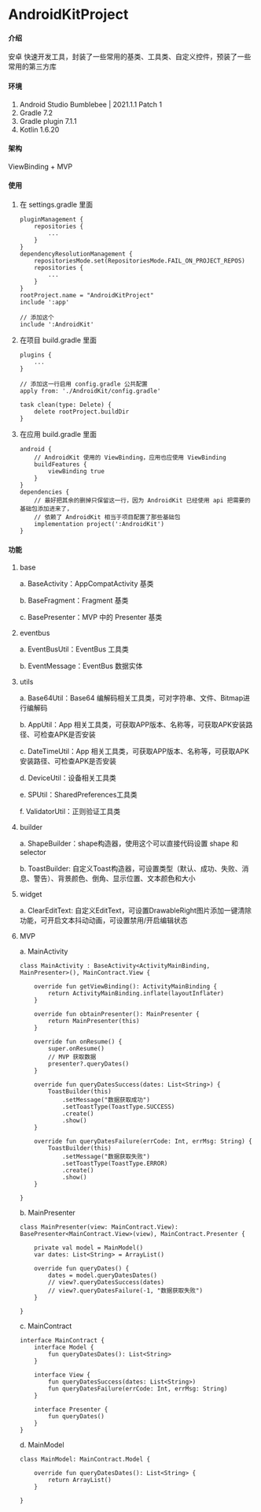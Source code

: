 # AndroidKitProject

#### 介绍

安卓 快速开发工具，封装了一些常用的基类、工具类、自定义控件，预装了一些常用的第三方库

#### 环境

1.  Android Studio Bumblebee | 2021.1.1 Patch 1
2.  Gradle 7.2
3.  Gradle plugin 7.1.1
4.  Kotlin 1.6.20

#### 架构

ViewBinding + MVP

#### 使用

1.  在 settings.gradle 里面
    
    ```
    pluginManagement {
        repositories {
            ...
        }
    }
    dependencyResolutionManagement {
        repositoriesMode.set(RepositoriesMode.FAIL_ON_PROJECT_REPOS)
        repositories {
            ...
        }
    }
    rootProject.name = "AndroidKitProject"
    include ':app'
    
    // 添加这个
    include ':AndroidKit'
    ```
    
2.  在项目 build.gradle 里面
    
    ```
    plugins {
        ...
    }
    
    // 添加这一行启用 config.gradle 公共配置
    apply from: './AndroidKit/config.gradle'
    
    task clean(type: Delete) {
        delete rootProject.buildDir
    }
    ```
    
3.  在应用 build.gradle 里面
    
    ```
    android {
        // AndroidKit 使用的 ViewBinding，应用也应使用 ViewBinding
        buildFeatures {
            viewBinding true
        }
    }
    dependencies {
        // 最好把其余的删掉只保留这一行，因为 AndroidKit 已经使用 api 把需要的基础包添加进来了，
        // 依赖了 AndroidKit 相当于项目配置了那些基础包
        implementation project(':AndroidKit')
    }
    ```
    
#### 功能

1.  base
    
    a.  BaseActivity：AppCompatActivity 基类
    
    b.  BaseFragment：Fragment 基类
    
    c.  BasePresenter：MVP 中的 Presenter 基类

2.  eventbus
    
    a.  EventBusUtil：EventBus 工具类

    b.  EventMessage：EventBus 数据实体

3.  utils

    a.  Base64Util：Base64 编解码相关工具类，可对字符串、文件、Bitmap进行编解码

    b.  AppUtil：App 相关工具类，可获取APP版本、名称等，可获取APK安装路径、可检查APK是否安装  
    
    c.  DateTimeUtil：App 相关工具类，可获取APP版本、名称等，可获取APK安装路径、可检查APK是否安装  
    
    d.  DeviceUtil：设备相关工具类

    e.  SPUtil：SharedPreferences工具类
    
    f.  ValidatorUtil：正则验证工具类

4.  builder

    a.  ShapeBuilder：shape构造器，使用这个可以直接代码设置 shape 和 selector

    b.  ToastBuilder: 自定义Toast构造器，可设置类型（默认、成功、失败、消息、警告）、背景颜色、倒角、显示位置、文本颜色和大小

5.  widget
    
    a.  ClearEditText: 自定义EditText，可设置DrawableRight图片添加一键清除功能，可开启文本抖动动画，可设置禁用/开启编辑状态

6.  MVP
    
    a.  MainActivity
        
    ```
    class MainActivity : BaseActivity<ActivityMainBinding, MainPresenter>(), MainContract.View {

        override fun getViewBinding(): ActivityMainBinding {
            return ActivityMainBinding.inflate(layoutInflater)
        }
    
        override fun obtainPresenter(): MainPresenter {
            return MainPresenter(this)
        }

        override fun onResume() {
            super.onResume()
            // MVP 获取数据
            presenter?.queryDates()
        }
    
        override fun queryDatesSuccess(dates: List<String>) {
            ToastBuilder(this)
                .setMessage("数据获取成功")
                .setToastType(ToastType.SUCCESS)
                .create()
                .show()
        }
    
        override fun queryDatesFailure(errCode: Int, errMsg: String) {
            ToastBuilder(this)
                .setMessage("数据获取失败")
                .setToastType(ToastType.ERROR)
                .create()
                .show()
        }
    
    }
    ```
    
    b.  MainPresenter

    ```
    class MainPresenter(view: MainContract.View): BasePresenter<MainContract.View>(view), MainContract.Presenter {

        private val model = MainModel()
        var dates: List<String> = ArrayList()
    
        override fun queryDates() {
            dates = model.queryDatesDates()
            // view?.queryDatesSuccess(dates)
            // view?.queryDatesFailure(-1, "数据获取失败")
        }
    
    }
    ```

    c.  MainContract

    ```
    interface MainContract {
        interface Model {
            fun queryDatesDates(): List<String>
        }
    
        interface View {
            fun queryDatesSuccess(dates: List<String>)
            fun queryDatesFailure(errCode: Int, errMsg: String)
        }
    
        interface Presenter {
            fun queryDates()
        }
    }
    ```

    d.  MainModel

    ```
    class MainModel: MainContract.Model {

        override fun queryDatesDates(): List<String> {
            return ArrayList()
        }
    
    }
    ```
